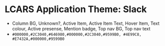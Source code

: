 # LCARS Application Theme: Slack

- Column BG, Unknown?, Active Item, Active Item Text, Hover Item, Text colour, Active presense, Mention badge, Top nav BG, Top nav text
- `#000000,#2C3040,#646980,#000000,#2C3040,#9599B0, #4E99C8, #E7432A,#000000,#9599B0`
